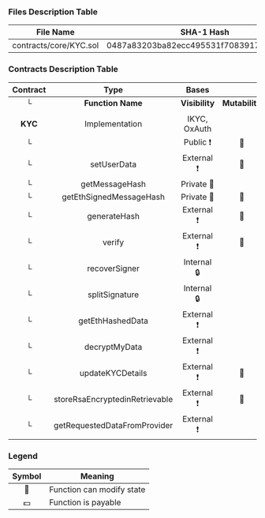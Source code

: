 ### Files Description Table

| File Name              | SHA-1 Hash                               |
| ---------------------- | ---------------------------------------- |
| contracts/core/KYC.sol | 0487a83203ba82ecc495531f7083917ca939c4a4 |

### Contracts Description Table

| Contract |              Type              |     Bases      |                |               |
| :------: | :----------------------------: | :------------: | :------------: | :-----------: |
|    └     |       **Function Name**        | **Visibility** | **Mutability** | **Modifiers** |
|          |                                |                |                |               |
| **KYC**  |         Implementation         |  IKYC, OxAuth  |                |               |
|    └     |         <Constructor>          |   Public ❗️   |       🛑       |     NO❗️     |
|    └     |          setUserData           |  External ❗️  |       🛑       |  onlyMinted   |
|    └     |         getMessageHash         |   Private 🔐   |                |               |
|    └     |    getEthSignedMessageHash     |   Private 🔐   |       🛑       |               |
|    └     |          generateHash          |  External ❗️  |       🛑       |     NO❗️     |
|    └     |             verify             |  External ❗️  |       🛑       |     NO❗️     |
|    └     |         recoverSigner          |  Internal 🔒   |                |               |
|    └     |         splitSignature         |  Internal 🔒   |                |               |
|    └     |        getEthHashedData        |  External ❗️  |                |     NO❗️     |
|    └     |         decryptMyData          |  External ❗️  |                |     NO❗️     |
|    └     |        updateKYCDetails        |  External ❗️  |       🛑       |     NO❗️     |
|    └     | storeRsaEncryptedinRetrievable |  External ❗️  |       🛑       |     NO❗️     |
|    └     |  getRequestedDataFromProvider  |  External ❗️  |                |  onlyMinted   |

### Legend

| Symbol | Meaning                   |
| :----: | ------------------------- |
|   🛑   | Function can modify state |
|   💵   | Function is payable       |
